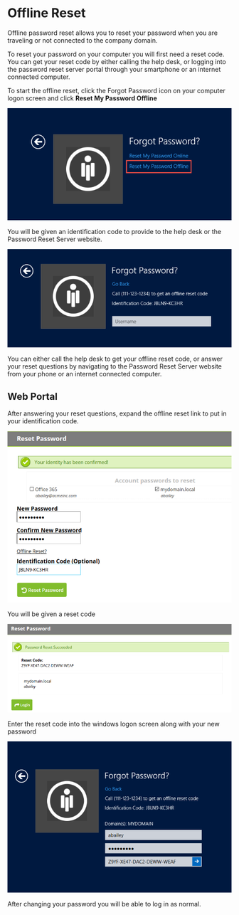 [title]: # (Offline Reset)
[tags]: # (reset, password)
[priority]: # (4)

# Offline Reset

Offline password reset allows you to reset your password when you are traveling or not connected to the company domain.

To reset your password on your computer you will first need a reset code. You can get your reset code by either calling the help desk, or logging into the password reset server portal through your smartphone or an internet connected computer.

To start the offline reset, click the Forgot Password icon on your computer logon screen and click **Reset My Password Offline**

![](images/eu-19.png)

You will be given an identification code to provide to the help desk or the Password Reset Server website.

![](images/eu-20.png)

You can either call the help desk to get your offline reset code, or answer your reset questions by navigating to the Password Reset Server website from your phone or an internet connected computer.

## Web Portal

After answering your reset questions, expand the offline reset link to put in your identification code.

![](images/eu-21.png)

You will be given a reset code

![](images/eu-22.png)

Enter the reset code into the windows logon screen along with your new password

![](images/eu-23.png)

After changing your password you will be able to log in as normal.